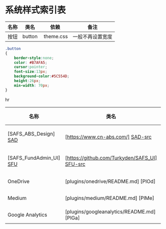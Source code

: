 # 系统样式索引表

| 名称 | 类名 | 依赖 | 备注 |
| ------ | ------ | ------ | ------ |
| 按钮 | button |  theme.css  | 一般不再设置宽度 |

``` css
.button
{
    border-style:none;
    color: #B7AFA5;
    cursor:pointer;
    font-size:13px;
    background-color:#5C554D;
    height:26px;
    min-width: 70px;
} 
```
hr

| 名称 | 类名 | 属性 | 状态 |
| ------ | ------ | ------ | ------ |
| [SAFS_ABS_Design] [SAD] | [https://www.cn-abs.com/] [SAD-src] | Xinran Chen | 进行中 |
| [SAFS_FundAdmin_UI] [SFU] | [https://github.com/Turkyden/SAFS_UI] [SFU-src] | Dengju Deng | 调试中 |
| OneDrive | [plugins/onedrive/README.md] [PlOd] | 负责人 | 状态 |
| Medium | [plugins/medium/README.md] [PlMe] | 负责人 | 状态 |
| Google Analytics | [plugins/googleanalytics/README.md] [PlGa] | 负责人 | 状态 |


[SH]:<http://www.sail-fs.com>
[SH-src]:<https://github.com/Turkyden/SAFS_Homepage_release>

[SAD]:<https://www.cn-abs.com/>
[SAD-src]:<https://www.cn-abs.com/>

[SFU]:<https://turkyden.github.io/SAFS_UI/>
[SFU-src]:<https://github.com/Turkyden/SAFS_UI>
